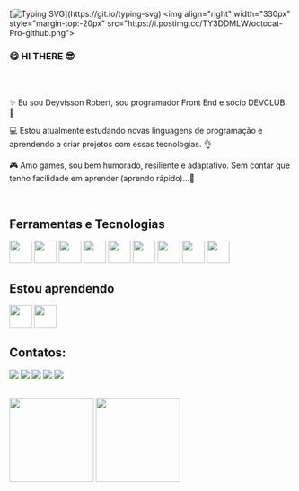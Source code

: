 [![Typing SVG](https://readme-typing-svg.herokuapp.com/?color=ff758f&size=20&center=true&vCenter=true&width=1000&lines=Opaa+Me+Chamo+Deyvisson+Robert;Sejam+Bem-Vindos+ao+meu+Github!)](https://git.io/typing-svg)
<img align="right" width="330px" style="margin-top:-20px" src="https://i.postimg.cc/TY3DDMLW/octocat-Pro-github.png">

### 😋 HI THERE 😎
<br> <br>
<p align="left">✨ Eu sou Deyvisson Robert, sou programador Front End e sócio DEVCLUB. 🚀 </p>
<p align="left"> 💻 Estou atualmente estudando novas linguagens de programação e aprendendo a criar projetos com essas tecnologias. 👌  </p>
<p align="left"> 🎮 Amo games, sou bem humorado, resiliente e adaptativo. Sem contar que tenho facilidade em aprender (aprendo rápido)...🤫</p>
<br> 

## Ferramentas e Tecnologias

<img src="https://cdn.jsdelivr.net/gh/devicons/devicon/icons/html5/html5-original.svg" width="40" height="40"/> <img src="https://cdn.jsdelivr.net/gh/devicons/devicon/icons/css3/css3-original.svg" width="40" height="40"/>
<img src="https://cdn.jsdelivr.net/gh/devicons/devicon/icons/javascript/javascript-original.svg" width="40" height="40"/>
<img src="https://cdn.jsdelivr.net/gh/devicons/devicon/icons/nodejs/nodejs-plain.svg" width="40" height="40"/>
<img src="https://cdn.jsdelivr.net/gh/devicons/devicon/icons/react/react-original.svg" width="40" height="40"/>
<img loading="lazy" src="https://cdn.jsdelivr.net/gh/devicons/devicon/icons/git/git-original.svg" width="40" height="40"/>
<img src="https://cdn.jsdelivr.net/gh/devicons/devicon/icons/github/github-original.svg" width="40" height="40"/>
<img src="https://cdn.jsdelivr.net/gh/devicons/devicon/icons/canva/canva-original.svg" width="40" height="40"/>
<img src="https://cdn.jsdelivr.net/gh/devicons/devicon/icons/vscode/vscode-original.svg" width="40" height="40"/>
<br>
## Estou aprendendo

<img src="https://cdn.jsdelivr.net/gh/devicons/devicon/icons/nodejs/nodejs-plain.svg" width="40" height="40"/> <img src="https://cdn.jsdelivr.net/gh/devicons/devicon/icons/react/react-original.svg" width="40" height="40"/>
<br>
## Contatos:

<div>
<a href="https://www.youtube.com/channel/UC6R3trfYWax2npYAUmyWbZA" target="_blank"><img loading="lazy" src="https://img.shields.io/badge/YouTube-FF0000?style=for-the-badge&logo=youtube&logoColor=white" target="_blank"></a>
<a href="https://instagram.com/robert.cpz?igshid=OGQ5ZDc2ODk2ZA==" target="_blank"><img loading="lazy" src="https://img.shields.io/badge/-Instagram-%23E4405F?style=for-the-badge&logo=instagram&logoColor=white" target="_blank"></a>
<a href="https://www.twitch.tv/sad__depre" target="_blank"><img loading="lazy" src="https://img.shields.io/badge/Twitch-9146FF?style=for-the-badge&logo=twitch&logoColor=white" target="_blank"></a>
<a href = "mailto:robert.xdesigner@gmail.com"><img loading="lazy" src="https://img.shields.io/badge/Gmail-D14836?style=for-the-badge&logo=gmail&logoColor=white" target="_blank"></a>
<a href="https://www.linkedin.com/in/deyvisson-robert-santos/" target="_blank"><img loading="lazy" src="https://img.shields.io/badge/-LinkedIn-%230077B5?style=for-the-badge&logo=linkedin&logoColor=white" target="_blank"></a>   
</div>
<br>


  <img height="150em" src="https://github-readme-stats-eight-theta.vercel.app/api?username=DeyvissonRobert&show_icons=true&theme=algolia&include_all_commits=true&count_private=true"/> <img height="150em" src="https://github-readme-stats-eight-theta.vercel.app/api/top-langs/?username=DeyvissonRobert&layout=compact&langs_count=8&theme=algolia"/>
</a>
</p>
